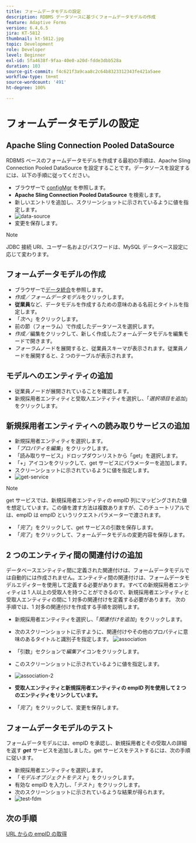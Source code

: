 ```yaml
---
title: フォームデータモデルの設定
description: RDBMS データソースに基づくフォームデータモデルの作成
feature: Adaptive Forms
version: 6.4,6.5
jira: KT-5812
thumbnail: kt-5812.jpg
topic: Development
role: Developer
level: Beginner
exl-id: 5fa4638f-9faa-40e0-a20d-fdde3dbb528a
duration: 103
source-git-commit: f4c621f3a9caa8c2c64b8323312343fe421a5aee
workflow-type: tm+mt
source-wordcount: '491'
ht-degree: 100%

---
```


# フォームデータモデルの設定

## Apache Sling Connection Pooled DataSource

RDBMS ベースのフォームデータモデルを作成する最初の手順は、Apache Sling Connection Pooled DataSource を設定することです。データソースを設定するには、以下の手順に従ってください。

* ブラウザーで [configMgr](http://localhost:4502/system/console/configMgr) を参照します。
* **Apache Sling Connection Pooled DataSource** を検索します。
* 新しいエントリを追加し、スクリーンショットに示されているように値を指定します。
* ![data-source](assets/data-source.png)
* 変更を保存します。

>[!NOTE]
>JDBC 接続 URI、ユーザー名およびパスワードは、MySQL データベース設定に応じて変わります。


## フォームデータモデルの作成

* ブラウザーで[データ統合](http://localhost:4502/aem/forms.html/content/dam/formsanddocuments-fdm)を参照します。
* _作成_／_フォームデータモデル_&#x200B;をクリックします。
* **従業員**&#x200B;など、データモデルを作成するための意味のある名前とタイトルを指定します。
* 「_次へ_」をクリックします。
* 前の節（フォーラム）で作成したデータソースを選択します。
* _作成_／編集をクリックして、新しく作成したフォームデータモデルを編集モードで開きます。
* _フォーラム_&#x200B;ノードを展開すると、従業員スキーマが表示されます。従業員ノードを展開すると、2 つのテーブルが表示されます。

## モデルへのエンティティの追加

* 従業員ノードが展開されていることを確認します。
* 新規採用者エンティティと受取人エンティティを選択し、「_選択項目を追加_」をクリックします。

## 新規採用者エンティティへの読み取りサービスの追加

* 新規採用者エンティティを選択します。
* 「_プロパティを編集_」をクリックします。
* 「読み取りサービス」ドロップダウンリストから「get」を選択します。
* 「+」アイコンをクリックして、get サービスにパラメーターを追加します。
* スクリーンショットに示されているように値を指定します。
* ![get-service](assets/get-service.png)
>[!NOTE]
> get サービスでは、新規採用者エンティティの empID 列にマッピングされた値を想定しています。この値を渡す方法は複数ありますが、このチュートリアルでは、empID は empID というリクエストパラメーターで渡されます。
* 「_完了_」をクリックして、get サービスの引数を保存します。
* 「_完了_」をクリックして、フォームデータモデルの変更内容を保存します。

## 2 つのエンティティ間の関連付けの追加

データベースエンティティ間に定義された関連付けは、フォームデータモデルでは自動的には作成されません。エンティティ間の関連付けは、フォームデータモデルエディターを使用して定義する必要があります。すべての新規採用者エンティティは 1 人以上の受取人を持つことができるので、新規採用者エンティティと受取人エンティティの間に 1 対多の関連付けを定義する必要があります。
次の手順では、1 対多の関連付けを作成する手順を説明します。

* 新規採用者エンティティを選択し、「_関連付けを追加_」をクリックします。
* 次のスクリーンショットに示すように、関連付けやその他のプロパティに意味のあるタイトルと識別子を指定します。
  ![association](assets/association-entities-1.png)

* 「引数」セクションで&#x200B;_編集_&#x200B;アイコンをクリックします。

* このスクリーンショットに示されているように値を指定します。
* ![association-2](assets/association-entities.png)
* **受取人エンティティと新規採用者エンティティの empID 列を使用して 2 つのエンティティをリンクしています。**
* 「_完了_」をクリックして、変更を保存します。

## フォームデータモデルのテスト

フォームデータモデルには、empID を承認し、新規採用者とその受取人の詳細を返す **_get_** サービスを追加しました。get サービスをテストするには、次の手順に従います。

* 新規採用者エンティティを選択します。
* 「_モデルオブジェクトをテスト_」をクリックします。
* 有効な empID を入力し、「_テスト_」をクリックします。
* 次のスクリーンショットに示されているような結果が得られます。
* ![test-fdm](assets/test-form-data-model.png)

## 次の手順

[URL からの empID の取得](./get-request-parameter.md)